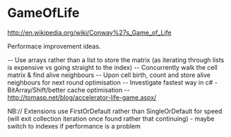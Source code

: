 GameOfLife
==========

http://en.wikipedia.org/wiki/Conway%27s_Game_of_Life


Performace improvement ideas.

-- Use arrays rather than a list to store the matrix (as iterating through lists is expensive vs going straight to the index)
-- Concurrently walk the cell matrix & find alive neighbours
-- Upon cell birth, count and store alive neighbours for next round optimisation
-- Investigate fastest way in c# - BitArray/Shift/better cache optimisation
-- http://tomasp.net/blog/accelerator-life-game.aspx/

NB:// Extensions use FirstOrDefault rather than SingleOrDefault for speed (will exit collection iteration once found rather that continuing) - maybe switch to indexes if performance is a problem
